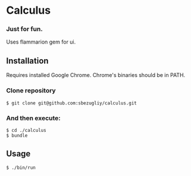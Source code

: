 # Calculus

### Just for fun.

Uses flammarion gem for ui.

## Installation

Requires installed Google Chrome. Chrome's binaries should be in PATH. 

### Clone repository

    $ git clone git@github.com:sbezugliy/calculus.git

### And then execute:
    $ cd ./calculus
    $ bundle

## Usage

    $ ./bin/run



